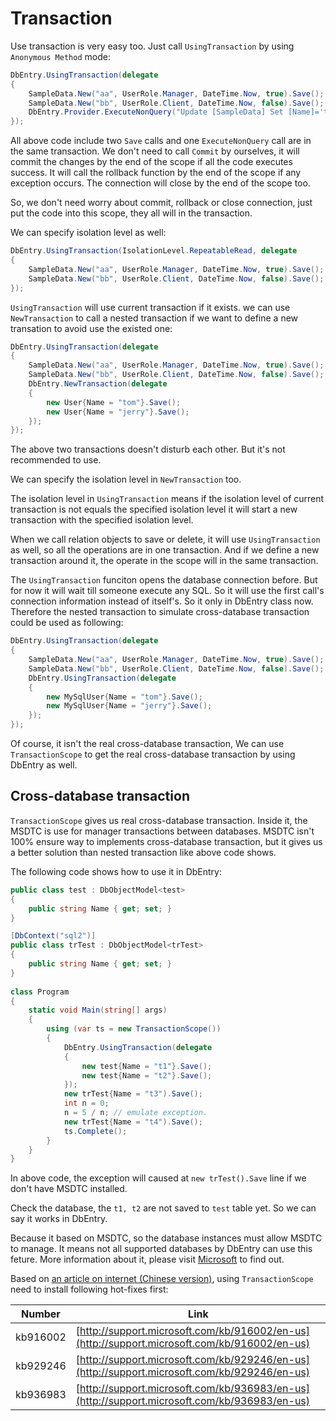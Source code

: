 Transaction
==========

Use transaction is very easy too. Just call ``UsingTransaction`` by using ``Anonymous Method`` mode:

````c#
DbEntry.UsingTransaction(delegate
{
    SampleData.New("aa", UserRole.Manager, DateTime.Now, true).Save();
    SampleData.New("bb", UserRole.Client, DateTime.Now, false).Save();
    DbEntry.Provider.ExecuteNonQuery("Update [SampleData] Set [Name]='tom' Where [Id]=1");
});
````

All above code include two ``Save`` calls and one ``ExecuteNonQuery`` call are in the same transaction. We don't need to call ``Commit`` by ourselves, it will commit the changes by the end of the scope if all the code executes success. It will call the rollback function by the end of the scope if any exception occurs. The connection will close by the end of the scope too.

So, we don't need worry about commit, rollback or close connection, just put the code into this scope, they all will in the transaction.

We can specify isolation level as well:

````c#
DbEntry.UsingTransaction(IsolationLevel.RepeatableRead, delegate
{
    SampleData.New("aa", UserRole.Manager, DateTime.Now, true).Save();
    SampleData.New("bb", UserRole.Client, DateTime.Now, false).Save();
});
````

``UsingTransaction`` will use current transaction if it exists. we can use ``NewTransaction`` to call a nested transaction if we want to define a new transation to avoid use the existed one:

````c#
DbEntry.UsingTransaction(delegate
{
    SampleData.New("aa", UserRole.Manager, DateTime.Now, true).Save();
    SampleData.New("bb", UserRole.Client, DateTime.Now, false).Save();
    DbEntry.NewTransaction(delegate
    {
        new User{Name = "tom"}.Save();
        new User{Name = "jerry"}.Save();
    });
});
````

The above two transactions doesn't disturb each other. But it's not recommended to use.

We can specify the isolation level in ``NewTransaction`` too.

The isolation level in ``UsingTransaction`` means if the isolation level of current transaction is not equals the specified isolation level it will start a new transaction with the specified isolation level.

When we call relation objects to save or delete, it will use ``UsingTransaction`` as well, so all the operations are in one transaction. And if we define a new transaction around it, the operate in the scope will in the same transaction.

The ``UsingTransaction`` funciton opens the database connection before. But for now it will wait till someone execute any SQL. So it will use the first call's connection information instead of itself's. So it only in DbEntry class now.  Therefore the nested transaction to simulate cross-database transaction could be used as following:

````c#
DbEntry.UsingTransaction(delegate
{
    SampleData.New("aa", UserRole.Manager, DateTime.Now, true).Save();
    SampleData.New("bb", UserRole.Client, DateTime.Now, false).Save();
    DbEntry.UsingTransaction(delegate
    {
        new MySqlUser{Name = "tom"}.Save();
        new MySqlUser{Name = "jerry"}.Save();
    });
});
````

Of course, it isn't the real cross-database transaction, We can use ``TransactionScope`` to get the real cross-database transaction by using DbEntry as well.

Cross-database transaction
----------

``TransactionScope`` gives us real cross-database transaction. Inside it, the MSDTC is use for manager transactions between databases. MSDTC isn't 100% ensure way to implements cross-database transaction, but it gives us a better solution than nested transaction like above code shows.

The following code shows how to use it in DbEntry:

````c#
public class test : DbObjectModel<test>
{
    public string Name { get; set; }
}

[DbContext("sql2")]
public class trTest : DbObjectModel<trTest>
{
    public string Name { get; set; }
}
 
class Program
{
    static void Main(string[] args)
    {
        using (var ts = new TransactionScope())
        {
            DbEntry.UsingTransaction(delegate
            {
                new test{Name = "t1"}.Save();
                new test{Name = "t2"}.Save();
            });
            new trTest{Name = "t3").Save();
            int n = 0;
            n = 5 / n; // emulate exception.
            new trTest{Name = "t4").Save();
            ts.Complete();
        }
    }
}
````

In above code, the exception will caused at ``new trTest().Save`` line if we don't have MSDTC installed.

Check the database, the ``t1, t2`` are not saved to ``test`` table yet. So we can say it works in DbEntry.

Because it based on MSDTC, so the database instances must allow MSDTC to manage. It means not all supported databases by DbEntry can use this feture. More information about it, please visit [Microsoft](http://www.microsoft.com/) to find out.

Based on [an article on internet (Chinese version)](http://www.cnblogs.com/cn_wpf/archive/2007/08/06/844766.html), using ``TransactionScope`` need to install following hot-fixes first:

| Number   | Link                                                                                         |
| -------- | -------------------------------------------------------------------------------------------- |
| kb916002 | [http://support.microsoft.com/kb/916002/en-us](http://support.microsoft.com/kb/916002/en-us) |
| kb929246 | [http://support.microsoft.com/kb/929246/en-us](http://support.microsoft.com/kb/929246/en-us) |
| kb936983 | [http://support.microsoft.com/kb/936983/en-us](http://support.microsoft.com/kb/936983/en-us) |
